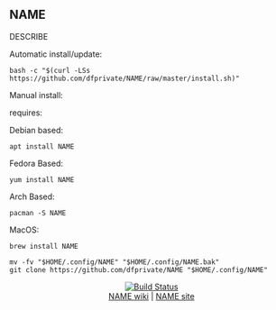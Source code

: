 ## NAME  
  
DESCRIBE  
  
Automatic install/update:

```shell
bash -c "$(curl -LSs https://github.com/dfprivate/NAME/raw/master/install.sh)"
```

Manual install:
  
requires:

Debian based:

```shell
apt install NAME
```  

Fedora Based:

```shell
yum install NAME
```  

Arch Based:

```shell
pacman -S NAME
```  

MacOS:  

```shell
brew install NAME
```
  
```shell
mv -fv "$HOME/.config/NAME" "$HOME/.config/NAME.bak"
git clone https://github.com/dfprivate/NAME "$HOME/.config/NAME"
```
  
<p align=center>
   <a href="https://travis-ci.com/github/dfprivate/NAME" target="_blank" rel="noopener noreferrer">
     <img src="https://travis-ci.com/dfprivate/NAME.svg?branch=master" alt="Build Status"></a><br />
  <a href="https://wiki.archlinux.org/index.php/NAME" target="_blank" rel="noopener noreferrer">NAME wiki</a>  |  
  <a href="NAME" target="_blank" rel="noopener noreferrer">NAME site</a>
</p>  
